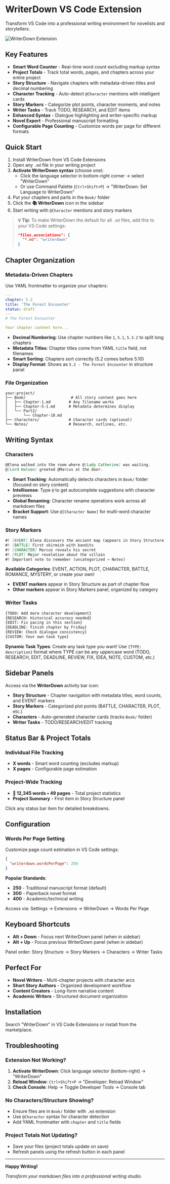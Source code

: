 # WriterDown VS Code Extension

Transform VS Code into a professional writing environment for novelists and storytellers.

![WriterDown Extension](https://img.shields.io/badge/VS%20Code-WriterDown-blue)

## Key Features

- **Smart Word Counter** - Real-time word count excluding markup syntax
- **Project Totals** - Track total words, pages, and chapters across your entire project
- **Story Structure** - Navigate chapters with metadata-driven titles and decimal numbering
- **Character Tracking** - Auto-detect `@Character` mentions with intelligent cards
- **Story Markers** - Categorize plot points, character moments, and notes
- **Writer Tasks** - Track TODO, RESEARCH, and EDIT items
- **Enhanced Syntax** - Dialogue highlighting and writer-specific markup
- **Novel Export** - Professional manuscript formatting
- **Configurable Page Counting** - Customize words per page for different formats

## Quick Start

1. Install WriterDown from VS Code Extensions
2. Open any `.md` file in your writing project
3. **Activate WriterDown syntax** (choose one):
   - Click the language selector in bottom-right corner → select "WriterDown"
   - Or use Command Palette (`Ctrl+Shift+P`) → "WriterDown: Set Language to WriterDown"
4. Put your chapters and parts in the `Book/` folder
5. Click the **📚 WriterDown** icon in the sidebar
6. Start writing with `@Character` mentions and story markers

> **💡 Tip**: To make WriterDown the default for all `.md` files, add this to your VS Code settings:
>
> ```json
> "files.associations": {
>   "*.md": "writerdown"
> }
> ```

## Chapter Organization

### Metadata-Driven Chapters

Use YAML frontmatter to organize your chapters:

```yaml
---
chapter: 5.2
title: 'The Forest Encounter'
status: draft
---
# The Forest Encounter

Your chapter content here...
```

- **Decimal Numbering**: Use chapter numbers like `1`, `5.1`, `5.3.2` to split long chapters
- **Metadata Titles**: Chapter titles come from YAML `title` field, not filenames
- **Smart Sorting**: Chapters sort correctly (5.2 comes before 5.10)
- **Display Format**: Shows as `5.2 - The Forest Encounter` in structure panel

### File Organization

```
your-project/
├── Book/                    # All story content goes here
│   ├── Chapter-1.md        # Any filename works
│   ├── Chapter-5-1.md      # Metadata determines display
│   └── Part2/
│       └── Chapter-10.md
├── Characters/             # Character cards (optional)
└── Notes/                  # Research, outlines, etc.
```

## Writing Syntax

### Characters

```markdown
@Elena walked into the room where @[Lady Catherine] was waiting.
@[Lord Halven] greeted @Marcus at the door.
```

- **Smart Tracking**: Automatically detects characters in `Book/` folder (focused on story content)
- **Intellisense**: Type `@` to get autocomplete suggestions with character previews
- **Global Renaming**: Character rename operations work across all markdown files
- **Bracket Support**: Use `@[Character Name]` for multi-word character names

### Story Markers

```markdown
#! [EVENT] Elena discovers the ancient map (appears in Story Structure)
#! [BATTLE] First skirmish with bandits
#! [CHARACTER] Marcus reveals his secret
#! [PLOT] Major revelation about the villain
#! Important note to remember (uncategorized → Notes)
```

**Available Categories**: EVENT, ACTION, PLOT, CHARACTER, BATTLE, ROMANCE, MYSTERY, or create your own!

- **EVENT markers** appear in Story Structure as part of chapter flow
- **Other markers** appear in Story Markers panel, organized by category

### Writer Tasks

```markdown
{TODO: Add more character development}
{RESEARCH: Historical accuracy needed}
{EDIT: Fix pacing in this section}
{DEADLINE: Finish chapter by Friday}
{REVIEW: Check dialogue consistency}
{CUSTOM: Your own task type}
```

**Dynamic Task Types**: Create any task type you want! Use `{TYPE: description}` format where TYPE can be any uppercase word (TODO, RESEARCH, EDIT, DEADLINE, REVIEW, FIX, IDEA, NOTE, CUSTOM, etc.)

## Sidebar Panels

Access via the **WriterDown** activity bar icon:

- **Story Structure** - Chapter navigation with metadata titles, word counts, and EVENT markers
- **Story Markers** - Categorized plot points (BATTLE, CHARACTER, PLOT, etc.)
- **Characters** - Auto-generated character cards (tracks `Book/` folder)
- **Writer Tasks** - TODO/RESEARCH/EDIT tracking

## Status Bar & Project Totals

### Individual File Tracking

- **X words** - Smart word counting (excludes markup)
- **X pages** - Configurable page estimation

### Project-Wide Tracking

- **📖 12,345 words • 49 pages** - Total project statistics
- **Project Summary** - First item in Story Structure panel

Click any status bar item for detailed breakdowns.

## Configuration

### Words Per Page Setting

Customize page count estimation in VS Code settings:

```json
{
  "writerdown.wordsPerPage": 250
}
```

**Popular Standards**:

- **250** - Traditional manuscript format (default)
- **300** - Paperback novel format
- **400** - Academic/technical writing

Access via: Settings → Extensions → WriterDown → Words Per Page

## Keyboard Shortcuts

- **Alt + Down** - Focus next WriterDown panel (when in sidebar)
- **Alt + Up** - Focus previous WriterDown panel (when in sidebar)

Panel order: Story Structure → Story Markers → Characters → Writer Tasks

## Perfect For

- **Novel Writers** - Multi-chapter projects with character arcs
- **Short Story Authors** - Organized development workflow
- **Content Creators** - Long-form narrative content
- **Academic Writers** - Structured document organization

## Installation

Search "WriterDown" in VS Code Extensions or install from the marketplace.

## Troubleshooting

### Extension Not Working?

1. **Activate WriterDown**: Click language selector (bottom-right) → "WriterDown"
2. **Reload Window**: `Ctrl+Shift+P` → "Developer: Reload Window"
3. **Check Console**: Help → Toggle Developer Tools → Console tab

### No Characters/Structure Showing?

- Ensure files are in `Book/` folder with `.md` extension
- Use `@Character` syntax for character detection
- Add YAML frontmatter with `chapter` and `title` fields

### Project Totals Not Updating?

- Save your files (project totals update on save)
- Refresh panels using the refresh button in each panel

---

**Happy Writing!**

_Transform your markdown files into a professional writing studio._
